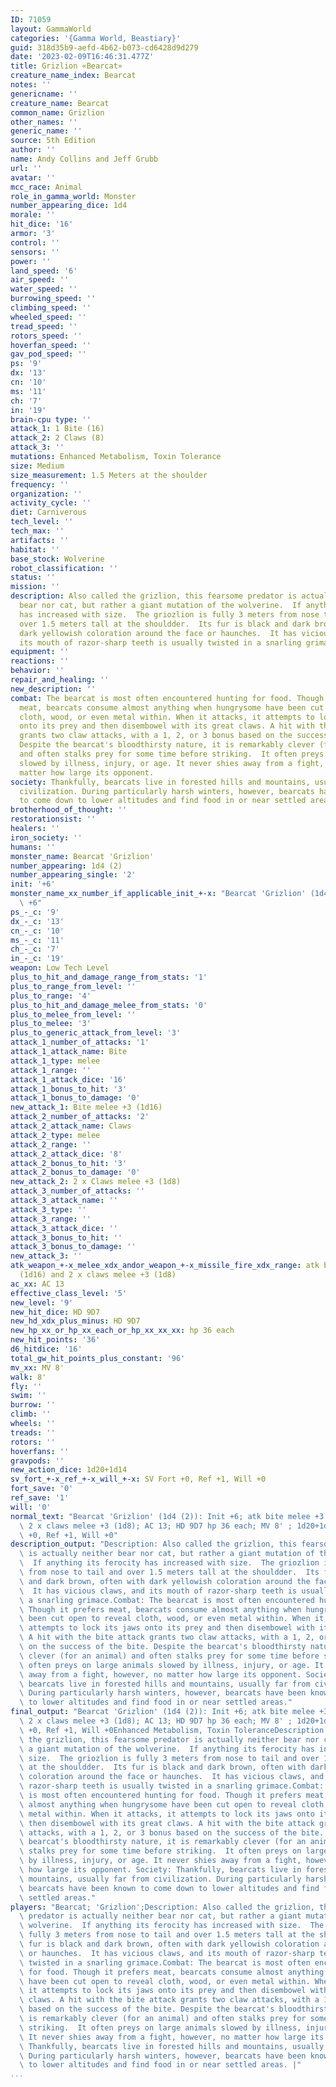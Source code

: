 ```yaml
---
ID: 71059
layout: GammaWorld
categories: '{Gamma World, Beastiary}'
guid: 318d35b9-aefd-4b62-b073-cd6428d9d279
date: '2023-02-09T16:46:31.477Z'
title: Grizlion «Bearcat»
creature_name_index: Bearcat
notes: ''
genericname: ''
creature_name: Bearcat
common_name: Grizlion
other_names: ''
generic_name: ''
source: 5th Edition
author: ''
name: Andy Collins and Jeff Grubb
url: ''
avatar: ''
mcc_race: Animal
role_in_gamma_world: Monster
number_appearing_dice: 1d4
morale: ''
hit_dice: '16'
armor: '3'
control: ''
sensors: ''
power: ''
land_speed: '6'
air_speed: ''
water_speed: ''
burrowing_speed: ''
climbing_speed: ''
wheeled_speed: ''
tread_speed: ''
rotors_speed: ''
hoverfan_speed: ''
gav_pod_speed: ''
ps: '9'
dx: '13'
cn: '10'
ms: '11'
ch: '7'
in: '19'
brain-cpu type: ''
attack_1: 1 Bite (16)
attack_2: 2 Claws (8)
attack_3: ''
mutations: Enhanced Metabolism, Toxin Tolerance
size: Medium
size_measurement: 1.5 Meters at the shoulder
frequency: ''
organization: ''
activity_cycle: ''
diet: Carniverous
tech_level: ''
tech_max: ''
artifacts: ''
habitat: ''
base_stock: Wolverine
robot_classification: ''
status: ''
mission: ''
description: Also called the grizlion, this fearsome predator is actually neither
  bear nor cat, but rather a giant mutation of the wolverine.  If anything its ferocity
  has increased with size.  The griozlion is fully 3 meters from nose to tail and
  over 1.5 meters tall at the shouldder.  Its fur is black and dark brown, often with
  dark yellowish coloration around the face or haunches.  It has vicious claws, and
  its mouth of razor-sharp teeth is usually twisted in a snarling grimace.
equipment: ''
reactions: ''
behavior: ''
repair_and_healing: ''
new_description: ''
combat: The bearcat is most often encountered hunting for food. Though it prefers
  meat, bearcats consume almost anything when hungrysome have been cut open to reveal
  cloth, wood, or even metal within. When it attacks, it attempts to lock its jaws
  onto its prey and then disembowel with its great claws. A hit with the bite attack
  grants two claw attacks, with a 1, 2, or 3 bonus based on the success of the bite.
  Despite the bearcat's bloodthirsty nature, it is remarkably clever (for an animal)
  and often stalks prey for some time before striking.  It often preys on large animals
  slowed by illness, injury, or age. It never shies away from a fight, however, no
  matter how large its opponent.
society: Thankfully, bearcats live in forested hills and mountains, usually far from
  civilization. During particularly harsh winters, however, bearcats have been known
  to come down to lower altitudes and find food in or near settled areas.
brotherhood_of_thought: ''
restorationsist: ''
healers: ''
iron_society: ''
humans: ''
monster_name: Bearcat 'Grizlion'
number_appearing: 1d4 (2)
number_appearing_single: '2'
init: '+6'
monster_name_xx_number_if_applicable_init_+-x: "Bearcat 'Grizlion' (1d4 (2)): Init\
  \ +6"
ps_-_c: '9'
dx_-_c: '13'
cn_-_c: '10'
ms_-_c: '11'
ch_-_c: '7'
in_-_c: '19'
weapon: Low Tech Level
plus_to_hit_and_damage_range_from_stats: '1'
plus_to_range_from_level: ''
plus_to_range: '4'
plus_to_hit_and_damage_melee_from_stats: '0'
plus_to_melee_from_level: ''
plus_to_melee: '3'
plus_to_generic_attack_from_level: '3'
attack_1_number_of_attacks: '1'
attack_1_attack_name: Bite
attack_1_type: melee
attack_1_range: ''
attack_1_attack_dice: '16'
attack_1_bonus_to_hit: '3'
attack_1_bonus_to_damage: '0'
new_attack_1: Bite melee +3 (1d16)
attack_2_number_of_attacks: '2'
attack_2_attack_name: Claws
attack_2_type: melee
attack_2_range: ''
attack_2_attack_dice: '8'
attack_2_bonus_to_hit: '3'
attack_2_bonus_to_damage: '0'
new_attack_2: 2 x Claws melee +3 (1d8)
attack_3_number_of_attacks: ''
attack_3_attack_name: ''
attack_3_type: ''
attack_3_range: ''
attack_3_attack_dice: ''
attack_3_bonus_to_hit: ''
attack_3_bonus_to_damage: ''
new_attack_3: ''
atk_weapon_+-x_melee_xdx_andor_weapon_+-x_missile_fire_xdx_range: atk bite melee +3
  (1d16) and 2 x claws melee +3 (1d8)
ac_xx: AC 13
effective_class_level: '5'
new_level: '9'
new_hit_dice: HD 9D7
new_hd_xdx_plus_minus: HD 9D7
new_hp_xx_or_hp_xx_each_or_hp_xx_xx_xx: hp 36 each
new_hit_points: '36'
d6_hitdice: '16'
total_gw_hit_points_plus_constant: '96'
mv_xx: MV 8'
walk: 8'
fly: ''
swim: ''
burrow: ''
climb: ''
wheels: ''
treads: ''
rotors: ''
hoverfans: ''
gravpods: ''
new_action_dice: 1d20+1d14
sv_fort_+-x_ref_+-x_will_+-x: SV Fort +0, Ref +1, Will +0
fort_save: '0'
ref_save: '1'
will: '0'
normal_text: "Bearcat 'Grizlion' (1d4 (2)): Init +6; atk bite melee +3 (1d16) and\
  \ 2 x claws melee +3 (1d8); AC 13; HD 9D7 hp 36 each; MV 8' ; 1d20+1d14; SV Fort\
  \ +0, Ref +1, Will +0"
description_output: "Description: Also called the grizlion, this fearsome predator\
  \ is actually neither bear nor cat, but rather a giant mutation of the wolverine.\
  \  If anything its ferocity has increased with size.  The griozlion is fully 3 meters\
  \ from nose to tail and over 1.5 meters tall at the shouldder.  Its fur is black\
  \ and dark brown, often with dark yellowish coloration around the face or haunches.\
  \  It has vicious claws, and its mouth of razor-sharp teeth is usually twisted in\
  \ a snarling grimace.Combat: The bearcat is most often encountered hunting for food.\
  \ Though it prefers meat, bearcats consume almost anything when hungrysome have\
  \ been cut open to reveal cloth, wood, or even metal within. When it attacks, it\
  \ attempts to lock its jaws onto its prey and then disembowel with its great claws.\
  \ A hit with the bite attack grants two claw attacks, with a 1, 2, or 3 bonus based\
  \ on the success of the bite. Despite the bearcat's bloodthirsty nature, it is remarkably\
  \ clever (for an animal) and often stalks prey for some time before striking.  It\
  \ often preys on large animals slowed by illness, injury, or age. It never shies\
  \ away from a fight, however, no matter how large its opponent. Society: Thankfully,\
  \ bearcats live in forested hills and mountains, usually far from civilization.\
  \ During particularly harsh winters, however, bearcats have been known to come down\
  \ to lower altitudes and find food in or near settled areas."
final_output: "Bearcat 'Grizlion' (1d4 (2)): Init +6; atk bite melee +3 (1d16) and\
  \ 2 x claws melee +3 (1d8); AC 13; HD 9D7 hp 36 each; MV 8' ; 1d20+1d14; SV Fort\
  \ +0, Ref +1, Will +0Enhanced Metabolism, Toxin ToleranceDescription: Also called\
  \ the grizlion, this fearsome predator is actually neither bear nor cat, but rather\
  \ a giant mutation of the wolverine.  If anything its ferocity has increased with\
  \ size.  The griozlion is fully 3 meters from nose to tail and over 1.5 meters tall\
  \ at the shouldder.  Its fur is black and dark brown, often with dark yellowish\
  \ coloration around the face or haunches.  It has vicious claws, and its mouth of\
  \ razor-sharp teeth is usually twisted in a snarling grimace.Combat: The bearcat\
  \ is most often encountered hunting for food. Though it prefers meat, bearcats consume\
  \ almost anything when hungrysome have been cut open to reveal cloth, wood, or even\
  \ metal within. When it attacks, it attempts to lock its jaws onto its prey and\
  \ then disembowel with its great claws. A hit with the bite attack grants two claw\
  \ attacks, with a 1, 2, or 3 bonus based on the success of the bite. Despite the\
  \ bearcat's bloodthirsty nature, it is remarkably clever (for an animal) and often\
  \ stalks prey for some time before striking.  It often preys on large animals slowed\
  \ by illness, injury, or age. It never shies away from a fight, however, no matter\
  \ how large its opponent. Society: Thankfully, bearcats live in forested hills and\
  \ mountains, usually far from civilization. During particularly harsh winters, however,\
  \ bearcats have been known to come down to lower altitudes and find food in or near\
  \ settled areas."
players: "Bearcat; 'Grizlion';Description: Also called the grizlion, this fearsome\
  \ predator is actually neither bear nor cat, but rather a giant mutation of the\
  \ wolverine.  If anything its ferocity has increased with size.  The griozlion is\
  \ fully 3 meters from nose to tail and over 1.5 meters tall at the shouldder.  Its\
  \ fur is black and dark brown, often with dark yellowish coloration around the face\
  \ or haunches.  It has vicious claws, and its mouth of razor-sharp teeth is usually\
  \ twisted in a snarling grimace.Combat: The bearcat is most often encountered hunting\
  \ for food. Though it prefers meat, bearcats consume almost anything when hungrysome\
  \ have been cut open to reveal cloth, wood, or even metal within. When it attacks,\
  \ it attempts to lock its jaws onto its prey and then disembowel with its great\
  \ claws. A hit with the bite attack grants two claw attacks, with a 1, 2, or 3 bonus\
  \ based on the success of the bite. Despite the bearcat's bloodthirsty nature, it\
  \ is remarkably clever (for an animal) and often stalks prey for some time before\
  \ striking.  It often preys on large animals slowed by illness, injury, or age.\
  \ It never shies away from a fight, however, no matter how large its opponent. Society:\
  \ Thankfully, bearcats live in forested hills and mountains, usually far from civilization.\
  \ During particularly harsh winters, however, bearcats have been known to come down\
  \ to lower altitudes and find food in or near settled areas. |"
...
```

